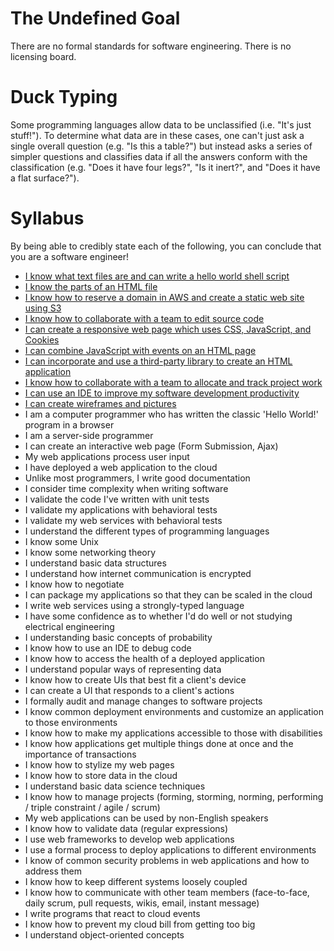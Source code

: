 # The Undefined Goal
There are no formal standards for software engineering. There is no licensing board.

# Duck Typing
Some programming languages allow data to be unclassified (i.e. "It's just stuff!").
To determine what data are in these cases, one can't just ask a single overall question
(e.g. "Is this a table?")
but instead asks a series of simpler questions and classifies data if all the answers
conform with the classification
(e.g. "Does it have four legs?", "Is it inert?", and "Does it have a flat surface?").

# Syllabus
By being able to credibly state each of the following,
you can conclude that you are a software engineer!

  - [I know what text files are and can write a hello world shell script](lessons/i_know_what_text_files_are_and_can_write_a_hello_world_shell_script.md)
  - [I know the parts of an HTML file](lessons/i_know_the_parts_of_an_html_file.md)
  - [I know how to reserve a domain in AWS and create a static web site using S3](lessons/i_know_how_to_reserve_a_domain_in_aws_and_create_a_static_web_site_using_s3.md)
  - [I know how to collaborate with a team to edit source code](lessons/i_know_how_to_collaborate_with_a_team_to_edit_source_code.md)
  - [I can create a responsive web page which uses CSS, JavaScript, and Cookies](lessons/i_can_create_a_responsive_web_page_which_uses_css_javascript_and_cookies.md)
  - [I can combine JavaScript with events on an HTML page](lessons/i_can_combine_javascript_with_events_on_an_html_page.md)
  - [I can incorporate and use a third-party library to create an HTML application](lessons/i_can_incorporate_and_use_a_third_party_library_to_create_an_html_application.md)
  - [I know how to collaborate with a team to allocate and track project work](lessons/i_know_how_to_collaborate_with_a_team_to_allocate_and_track_project_work.md)
  - [I can use an IDE to improve my software development productivity](lessons/i_can_use_an_ide_to_improve_my_software_development_productivity.md)
  - [I can create wireframes and pictures](lessons/i_can_create_wireframes_and_pictures.md)
  - I am a computer programmer who has written the classic 'Hello World!' program in a browser
  - I am a server-side programmer
  - I can create an interactive web page (Form Submission, Ajax)
  - My web applications process user input
  - I have deployed a web application to the cloud
  - Unlike most programmers, I write good documentation
  - I consider time complexity when writing software
  - I validate the code I've written with unit tests
  - I validate my applications with behavioral tests
  - I validate my web services with behavioral tests
  - I understand the different types of programming languages
  - I know some Unix
  - I know some networking theory
  - I understand basic data structures
  - I understand how internet communication is encrypted
  - I know how to negotiate
  - I can package my applications so that they can be scaled in the cloud
  - I write web services using a strongly-typed language
  - I have some confidence as to whether I'd do well or not studying electrical engineering
  - I understanding basic concepts of probability
  - I know how to use an IDE to debug code
  - I know how to access the health of a deployed application
  - I understand popular ways of representing data
  - I know how to create UIs that best fit a client's device
  - I can create a UI that responds to a client's actions
  - I formally audit and manage changes to software projects
  - I know common deployment environments and customize an application to those environments
  - I know how to make my applications accessible to those with disabilities
  - I know how applications get multiple things done at once and the importance of transactions
  - I know how to stylize my web pages
  - I know how to store data in the cloud
  - I understand basic data science techniques
  - I know how to manage projects (forming, storming, norming, performing / triple constraint / agile / scrum)
  - My web applications can be used by non-English speakers
  - I know how to validate data (regular expressions)
  - I use web frameworks to develop web applications
  - I use a formal process to deploy applications to different environments
  - I know of common security problems in web applications and how to address them
  - I know how to keep different systems loosely coupled
  - I know how to communicate with other team members (face-to-face, daily scrum, pull requests, wikis, email, instant message)
  - I write programs that react to cloud events
  - I know how to prevent my cloud bill from getting too big
  - I understand object-oriented concepts